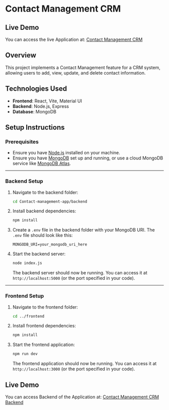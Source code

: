 # Contact Management CRM


## Live Demo
You can access the live Application at: [Contact Management CRM](https://contact-management-app-iaqf.onrender.com/)

## Overview
This project implements a Contact Management feature for a CRM system, allowing users to add, view, update, and delete contact information.

## Technologies Used
- **Frontend**: React, Vite, Material UI  
- **Backend**: Node.js, Express  
- **Database**: MongoDB  

## Setup Instructions

### Prerequisites
- Ensure you have [Node.js](https://nodejs.org/) installed on your machine.  
- Ensure you have [MongoDB](https://www.mongodb.com/) set up and running, or use a cloud MongoDB service like [MongoDB Atlas](https://www.mongodb.com/cloud/atlas).  

---

### Backend Setup
1. Navigate to the backend folder:
   ```bash
   cd Contact-management-app/backend
   ```
2. Install backend dependencies:
   ```bash
   npm install
   ```
3. Create a `.env` file in the backend folder with your MongoDB URI. The `.env` file should look like this:
   ```plaintext
   MONGODB_URI=your_mongodb_uri_here
   ```
4. Start the backend server:
   ```bash
   node index.js
   ```
   The backend server should now be running. You can access it at `http://localhost:5000` (or the port specified in your code).

---

### Frontend Setup
1. Navigate to the frontend folder:
   ```bash
   cd ../frontend
   ```
2. Install frontend dependencies:
   ```bash
   npm install
   ```
3. Start the frontend application:
   ```bash
   npm run dev
   ```
   The frontend application should now be running. You can access it at `http://localhost:3000` (or the port specified in your code).

## Live Demo
You can access Backend of the Application at: [Contact Management CRM Backend](https://contact-management-app-6ymf.onrender.com)
